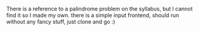 There is a reference to a palindrome problem on the syllabus, 
but I cannot find it so I made my own.
there is a simple input frontend,
should run without any fancy stuff, just clone and go :)
